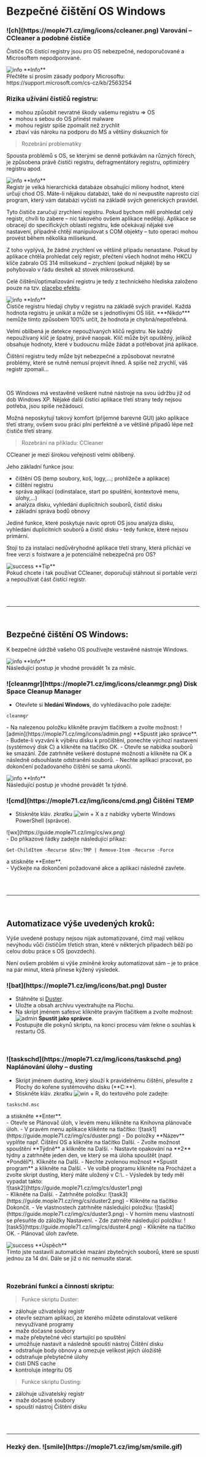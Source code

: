 # Bezpečné čištění OS Windows

<h3 class="red">![ch](https://mople71.cz/img/icons/ccleaner.png) Varování &ndash; CCleaner a podobné čističe</h3>

Čističe OS čistící registry jsou pro OS nebezpečné, nedoporučované a Microsoftem nepodporované.

<div class="alert info"><p><img src="https://mople71.cz/img/info.png" alt="info"> **Info**<br>
Přečtěte si prosím zásady podpory Microsoftu: https://support.microsoft.com/cs-cz/kb/2563254</p></div>

### Rizika užívání čističů registru:
- mohou způsobit nevratné škody vašemu registru => OS
- mohou s sebou do OS přinést malware
- mohou registr spíše zpomalit než zrychlit
- zbaví vás nároku na podporu do MS a většiny diskuzních fór

> Rozebrání problematiky

Spousta problémů s OS, se kterými se denně potkávám na různých fórech, je způsobena právě čističi registru, defragmentátory registru, optimizéry registru apod.

<div class="alert info"><p><img src="https://mople71.cz/img/info.png" alt="info"> **Info**<br>
Registr je velká hierarchická databáze obsahující miliony hodnot, které určují chod OS. Máte-li nějakou databázi, také do ní nevpustíte naprosto cizí program, který vám databázi vyčistí na základě svých generických pravidel.</p></div>

Tyto čističe zaručují zrychlení registru. Pokud bychom měli prohledat celý registr, chvíli to zabere &ndash; nic takového ovšem aplikace nedělají. Aplikace se obracejí do specifických oblastí registru, kde očekávají nějaké své nastavení, případně chtějí manipulovat s COM objekty &ndash; tuto operaci mohou provést během několika milisekund.

Z toho vyplývá, že žádné zrychlení ve většině případu nenastane. Pokud by aplikace chtěla prohledat celý registr, přečtení všech hodnot mého HKCU klíče zabralo OS 314 milisekund &ndash; zrychlení (pokud nějaké) by se pohybovalo v řádu desítek až stovek mikrosekund.

Celé čištění/optimalizování registru je tedy z technického hlediska založeno pouze na tzv. [placebo efektu](https://cs.wikipedia.org/wiki/Placebo).

<div class="alert info"><p><img src="https://mople71.cz/img/info.png" alt="info"> **Info**<br>
Čističe registru hledají chyby v registru na základě svých pravidel. Každá hodnota registru je unikát a může se s jednotlivými OS lišit. ***Nikdo*** nemůže tímto způsobem 100% určit, že hodnota je chybná/nepotřebná.</p></div>

Velmi oblíbená je detekce nepoužívaných klíčů registru. Ne každý nepoužívaný klíč je špatný, právě naopak. Klíč může být opuštěný, jelikož obsahuje hodnoty, které v budoucnu může žádat a potřebovat jiná aplikace.

Čištění registru tedy může být nebezpečné a způsobovat nevratné problémy, které se nutně nemusí projevit ihned. A spíše než zrychlí, váš registr zpomalí...

<br>

OS Windows má vestavěné veškeré nutné nástroje na svou údržbu již od dob Windows XP. Nějaké další čistící aplikace třetí strany tedy nejsou potřeba, jsou spíše nežádoucí.

Možná neposkytují takový komfort (příjemné barevné GUI) jako aplikace třetí strany, ovšem svou práci plní perfektně a ve většině případů lépe než čističe třetí strany.

> Rozebrání na příkladu: CCleaner

CCleaner je mezi širokou veřejností velmi oblíbený.

Jeho základní funkce jsou:

- čištění OS (temp soubory, koš, logy,...; prohlížeče a aplikace)
- čištění registru
- správa aplikací (odinstalace, start po spuštění, kontextové menu, úlohy,...)
- analýza disku, vyhledání duplicitních souborů, čistič disku
- základní správa bodů obnovy

Jediné funkce, které poskytuje navíc oproti OS jsou analýza disku, vyhledání duplicitních souborů a čistič disku - tedy funkce, které nejsou primární.

Stojí to za instalaci nedůvěryhodné aplikace třetí strany, která přichází ve free verzi s foistware a je potenciálně nebezpečná pro OS?

<div class="alert success"><p><img src="https://mople71.cz/img/success.png" alt="success"> **Tip**<br>
Pokud chcete i tak používat CCleaner, doporučuji stáhnout si portable verzi a nepoužívat část čistící registr.</p></div>

<br><br><hr><br>

## Bezpečné čištění OS Windows:

K bezpečné údržbě vašeho OS používejte vestavěné nástroje Windows.

<div class="alert info"><p><img src="https://mople71.cz/img/info.png" alt="info"> **Info**<br>
Následující postup je vhodné provádět 1x za měsíc.</p></div>

<h3 class="nocol">![cleanmgr](https://mople71.cz/img/icons/cleanmgr.png) Disk Space Cleanup Manager</h3>

- Otevřete si **hledání Windows**, do vyhledávacího pole zadejte:
<li style="list-style-type: none"><pre><code>cleanmgr</code></pre></li>
- Na nalezenou položku klikněte pravým tlačítkem a zvolte možnost: ![admin](https://mople71.cz/img/icons/admin.png) **Spustit jako správce**.
- Budete-li vyzváni k výběru disku k pročištění, ponechte výchozí nastavení (systémový disk C) a klikněte na tlačítko <span class="green">OK</span>.
- Otevře se nabídka souborů ke smazání. Zde zatrhněte veškeré dostupné možnosti a klikněte na <span class="green">OK</span> a následně odsouhlaste odstranění souborů.
- Nechte aplikaci pracovat, po dokončení požadovaného čištění se sama ukončí.

<br>

<div class="alert info"><p><img src="https://mople71.cz/img/info.png" alt="info"> **Info**<br>
Následující postup je vhodné provádět 1x týdně.</p></div>

<h3 class="nocol">![cmd](https://mople71.cz/img/icons/cmd.png) Čištění TEMP</h3>

- Stiskněte kláv. zkratku <img src="https://mople71.cz/img/icons/wkey.png" alt="win"> <span class="ks">+ X</span> a z nabídky vyberte <span class="green">Windows PowerShell (správce)</span>.
<li style="list-style-type: none">![wx](https://guide.mople71.cz/img/cs/wx.png)</li>
- Do příkazové řádky zadejte následující příkaz:
<li style="list-style-type: none"><pre><code>Get-ChildItem -Recurse $Env:TMP | Remove-Item -Recurse -Force</code></pre>
a stiskněte **Enter**.</li>
- Vyčkejte na dokončení požadované akce a aplikaci následně zavřete.

<br><br><hr><br>

## Automatizace výše uvedených kroků:

Výše uvedené postupy nejsou nijak automatizované, čímž mají velikou nevýhodu vůči čističům třetích stran, které v některých případech běží po celou dobu práce s OS (povzdech).

Není ovšem problém si výše zmíněné kroky automatizovat sám &ndash; je to práce na pár minut, která přinese kýžený výsledek.

<h3 class="nocol">![bat](https://mople71.cz/img/icons/bat.png) Duster</h3>

- Stáhněte si [Duster](https://mople71.cz/duster.zip).
- Uložte a obsah archivu vyextrahujte <span class="blue">na Plochu</span>.
- Na skript jménem <span class="green">safesvc</span> klikněte pravým tlačítkem a zvolte možnost: ![admin](https://mople71.cz/img/icons/admin.png) **Spustit jako správce**.
- Postupujte dle pokynů skriptu, na konci procesu vám řekne o souhlas k restartu OS.

<br>

<h3 class="nocol">![taskschd](https://mople71.cz/img/icons/taskschd.png) Naplánování úlohy &ndash; dusting</h3>

- Skript jménem <span class="green">dusting</span>, který slouží k pravidelnému čištění, přesuňte z Plochy do <span class="blue">kořene systémového disku (**C:\**)</span>.
- Stiskněte kláv. zkratku ![win](https://mople71.cz/img/icons/wkey.png) <span class="ks">+ R</span>, do textového pole zadejte:
<li style="list-style-type: none"><pre><code>taskschd.msc</code></pre>
a stiskněte **Enter**.</li>
- Otevře se Plánovač úloh, v levém menu klikněte na <span class="green">Knihovna plánovače úloh</span>.
- V pravém menu aplikace klikěnte na tlačítko: ![task1](https://guide.mople71.cz/img/cs/duster.png)
- Do položky **Název** vyplňte např. <span class="green">Čištění OS</span> a klikněte na tlačítko <span class="green">Další</span>.
- Zvolte možnost spouštění **Týdně** a klikněte na <span class="green">Další</span>.
- Nastavte opakování na **2** týdny a zatrhněte jeden den, ve který se má úloha spouštět (např. *Pondělí*). Klikněte na <span class="green">Další</span>.
- Nechte zvolenou možnost **Spustit program** a klikněte na <span class="green">Další</span>.
- Ve volbě programu klikněte na <span class="green">Procházet</span> a zvolte skript <span class="green">dusting</span>, který máte uložený v <span class="blue">C:\</span>.
- Výsledek by tedy měl vypadat takto:
<li style="list-style-type: none">![task2](https://guide.mople71.cz/img/cs/duster1.png)</li>
- Klikněte na <span class="green">Další</span>.
- Zatrhněte položku: ![task3](https://guide.mople71.cz/img/cs/duster2.png)
- Klikněte na tlačítko <span class="green">Dokončit</span>.
- Ve vlastnostech zatrhněte následující položku: ![task4](https://guide.mople71.cz/img/cs/duster3.png)
- V horním menu vlastností se přesuňte do záložky <span class="green">Nastavení</span>.
- Zde zatrněte následující položku: ![task5](https://guide.mople71.cz/img/cs/duster4.png)
- Klikněte na tlačítko <span class="green">OK</span>.
- Plánovač úloh zavřete.

<div class="alert success"><p><img src="https://mople71.cz/img/success.png" alt="success"> **Úspěch**<br>
Tímto jste nastavili automatické mazání zbytečných souborů, které se spustí jednou za 14 dní. Dále se již o&nbsp;nic nemusíte starat.</p></div>

<br>

### Rozebrání funkcí a činností skriptu:

> Funkce skriptu Duster:

- zálohuje uživatelský registr
- otevře seznam aplikací, ze kterého můžete odinstalovat veškeré nevyužívané programy
- maže dočasné soubory
- maže přebytečné věci startující po spuštění
- umožňuje nastavit a následně spouští nástroj Čištění disku
- odstraňuje body obnovy a omezuje velikost jejich úložiště
- odstraňuje přebytečné úlohy
- čistí DNS cache
- kontroluje integritu OS

> Funkce skriptu Dusting:

- zálohuje uživatelský registr
- maže dočasné soubory
- spouští nástroj Čištění disku

<br><br><hr>

<h3 class="nocol">Hezký den. ![smile](https://mople71.cz/img/sm/smile.gif)</h3>
